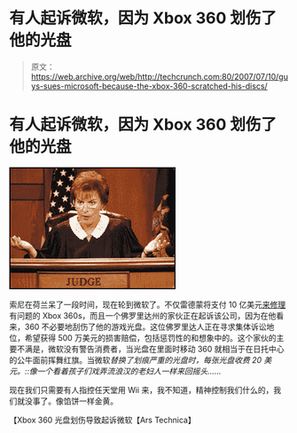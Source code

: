 # 有人起诉微软，因为 Xbox 360 划伤了他的光盘

> 原文：<https://web.archive.org/web/http://techcrunch.com:80/2007/07/10/guys-sues-microsoft-because-the-xbox-360-scratched-his-discs/>

# 有人起诉微软，因为 Xbox 360 划伤了他的光盘

[![jjudy360.jpg](img/977f3df06d226a821de72b4499c1b54e.png)](https://web.archive.org/web/20130628171601/http://tctechcrunch2011.files.wordpress.com/2007/07/jjudy360.jpg "jjudy360.jpg")

索尼在荷兰呆了一段时间，现在轮到微软了。不仅雷德蒙将支付 10 亿美元[来修理](https://web.archive.org/web/20130628171601/http://crunchgear.com/2007/07/06/defective-xbox-360s-cost-microsoft-over-1-billion/)有问题的 Xbox 360s，而且一个佛罗里达州的家伙正在起诉该公司，因为在他看来，360 不必要地刮伤了他的游戏光盘。这位佛罗里达人正在寻求集体诉讼地位，希望获得 500 万美元的损害赔偿，包括惩罚性的和想象中的。这个家伙的主要不满是，微软没有警告消费者，当光盘在里面时移动 360 就相当于在日托中心的公牛面前挥舞红旗。当微软*替换了划痕严重的光盘时，每张光盘收费 20 美元。::像一个看着孩子们戏弄流浪汉的老妇人一样来回摇头……*

现在我们只需要有人指控任天堂用 Wii 来，我不知道，精神控制我们什么的，我们就没事了。像馅饼一样金黄。

【Xbox 360 光盘划伤导致起诉微软【Ars Technica】
